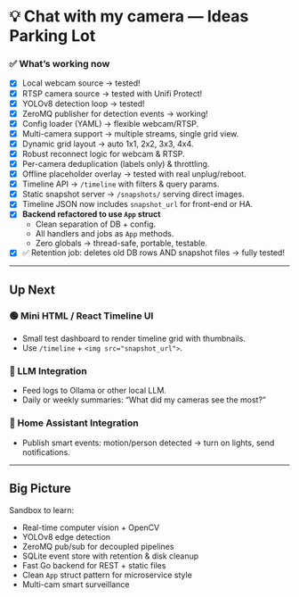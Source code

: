 # 💡 Chat with my camera — Ideas Parking Lot

### ✅ What’s working now
- [x] Local webcam source → tested!
- [x] RTSP camera source → tested with Unifi Protect!
- [x] YOLOv8 detection loop → tested!
- [x] ZeroMQ publisher for detection events → working!
- [x] Config loader (YAML) → flexible webcam/RTSP.
- [x] Multi-camera support → multiple streams, single grid view.
- [x] Dynamic grid layout → auto 1x1, 2x2, 3x3, 4x4.
- [x] Robust reconnect logic for webcam & RTSP.
- [x] Per-camera deduplication (labels only) & throttling.
- [x] Offline placeholder overlay → tested with real unplug/reboot.
- [x] Timeline API → `/timeline` with filters & query params.
- [x] Static snapshot server → `/snapshots/` serving direct images.
- [x] Timeline JSON now includes `snapshot_url` for front-end or HA.
- [x] **Backend refactored to use `App` struct**
  - Clean separation of DB + config.
  - All handlers and jobs as `App` methods.
  - Zero globals → thread-safe, portable, testable.
- [x] ✅ Retention job: deletes old DB rows AND snapshot files → fully tested!
---

## Up Next

### 🟢 Mini HTML / React Timeline UI
- Small test dashboard to render timeline grid with thumbnails.
- Use `/timeline` + `<img src="snapshot_url">`.

### 🔴 LLM Integration
- Feed logs to Ollama or other local LLM.
- Daily or weekly summaries: “What did my cameras see the most?”

### 🔴 Home Assistant Integration
- Publish smart events: motion/person detected → turn on lights, send notifications.

---

## Big Picture

Sandbox to learn:
- Real-time computer vision + OpenCV
- YOLOv8 edge detection
- ZeroMQ pub/sub for decoupled pipelines
- SQLite event store with retention & disk cleanup
- Fast Go backend for REST + static files
- Clean `App` struct pattern for microservice style
- Multi-cam smart surveillance
